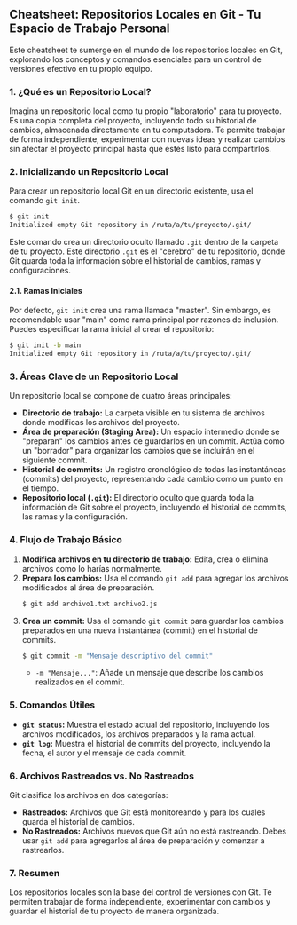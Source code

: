## Cheatsheet: Repositorios Locales en Git - Tu Espacio de Trabajo Personal

Este cheatsheet te sumerge en el mundo de los repositorios locales en Git, explorando los conceptos y comandos esenciales para un control de versiones efectivo en tu propio equipo.

### 1. ¿Qué es un Repositorio Local?

Imagina un repositorio local como tu propio "laboratorio" para tu proyecto. Es una copia completa del proyecto, incluyendo todo su historial de cambios, almacenada directamente en tu computadora.  Te permite trabajar de forma independiente, experimentar con nuevas ideas y realizar cambios sin afectar el proyecto principal hasta que estés listo para compartirlos.

### 2. Inicializando un Repositorio Local

Para crear un repositorio local Git en un directorio existente, usa el comando `git init`.

```bash
$ git init
Initialized empty Git repository in /ruta/a/tu/proyecto/.git/
```
Este comando crea un directorio oculto llamado `.git` dentro de la carpeta de tu proyecto. Este directorio `.git` es el "cerebro" de tu repositorio, donde Git guarda toda la información sobre el historial de cambios, ramas y configuraciones.

#### 2.1. Ramas Iniciales

Por defecto, `git init` crea una rama llamada "master". Sin embargo, es recomendable usar "main" como rama principal por razones de inclusión. Puedes especificar la rama inicial al crear el repositorio:

```bash
$ git init -b main
Initialized empty Git repository in /ruta/a/tu/proyecto/.git/
```

### 3. Áreas Clave de un Repositorio Local

Un repositorio local se compone de cuatro áreas principales:

* **Directorio de trabajo:** La carpeta visible en tu sistema de archivos donde modificas los archivos del proyecto.
* **Área de preparación (Staging Area):** Un espacio intermedio donde se "preparan" los cambios antes de guardarlos en un commit. Actúa como un "borrador" para organizar los cambios que se incluirán en el siguiente commit.
* **Historial de commits:** Un registro cronológico de todas las instantáneas (commits) del proyecto, representando cada cambio como un punto en el tiempo.
* **Repositorio local (`.git`):** El directorio oculto que guarda toda la información de Git sobre el proyecto, incluyendo el historial de commits, las ramas y la configuración.

### 4. Flujo de Trabajo Básico

1. **Modifica archivos en tu directorio de trabajo:** Edita, crea o elimina archivos como lo harías normalmente.
2. **Prepara los cambios:** Usa el comando `git add` para agregar los archivos modificados al área de preparación.
   ```bash
   $ git add archivo1.txt archivo2.js
   ```
3. **Crea un commit:** Usa el comando `git commit` para guardar los cambios preparados en una nueva instantánea (commit) en el historial de commits.
   ```bash
   $ git commit -m "Mensaje descriptivo del commit"
   ```
    * `-m "Mensaje..."`: Añade un mensaje que describe los cambios realizados en el commit.

### 5. Comandos Útiles

* **`git status`:** Muestra el estado actual del repositorio, incluyendo los archivos modificados, los archivos preparados y la rama actual.
* **`git log`:** Muestra el historial de commits del proyecto, incluyendo la fecha, el autor y el mensaje de cada commit.

### 6. Archivos Rastreados vs. No Rastreados

Git clasifica los archivos en dos categorías:

* **Rastreados:** Archivos que Git está monitoreando y para los cuales guarda el historial de cambios.
* **No Rastreados:** Archivos nuevos que Git aún no está rastreando. Debes usar `git add` para agregarlos al área de preparación y comenzar a  rastrearlos.

### 7. Resumen

Los repositorios locales son la base del control de versiones con Git. Te permiten trabajar de forma independiente, experimentar con cambios y guardar el historial de tu proyecto de manera organizada.

